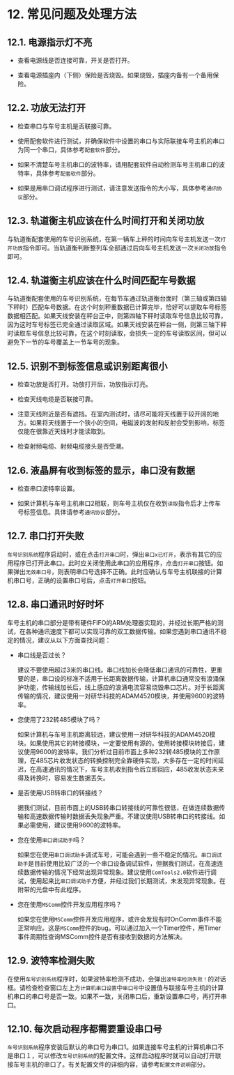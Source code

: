 # 12. 常见问题及处理方法

## 12.1. 电源指示灯不亮

- 查看电源线是否连接可靠，开关是否打开。

- 查看电源插座内（下侧）保险是否烧毁。如果烧毁，插座内备有一个备用保险。

## 12.2. 功放无法打开

- 检查串口与车号主机是否联接可靠。

- 使用配套软件进行测试，并确保软件中设置的串口与实际联接车号主机的串口为同一个串口，具体参考`配套软件`部分。

- 如果不清楚车号主机串口的波特率，请用配套软件自动检测车号主机串口的波特率，具体参考`配套软件`部分。

- 如果是用串口调试程序进行测试，请注意发送指令的大小写，具体参考`通讯协议`部分。

## 12.3. 轨道衡主机应该在什么时间打开和关闭功放

与轨道衡配套使用的车号识别系统，在第一辆车上秤的时间向车号主机发送一次`打开功放`指令即可。当轨道衡判断整列车全部通过后向车号主机发送一次`关闭功放`指令即可。

## 12.4. 轨道衡主机应该在什么时间匹配车号数据

与轨道衡配套使用的车号识别系统，在每节车通过轨道衡台面时（第三轴或第四轴下秤时）匹配车号数据。在这个时刻秤重数据已计算完毕，恰好可以提取车号标签数据相匹配。如果天线安装在秤台正中，则第四轴下秤时读取车号信息比较可靠，因为这时车号标签已完全通过读取区域。如果天线安装在秤台一侧，则第三轴下秤时读取车号信息比较可靠，在这个时刻读取，会损失一定的车号读取区间，但可以避免下一节的车号覆盖上一节车号的现象。

## 12.5. 识别不到标签信息或识别距离很小

- 检查功放是否打开。功放打开后，功放指示灯亮。

- 检查天线电缆是否联接可靠。

- 注意天线附近是否有遮挡。在室内测试时，请尽可能将天线置于较开阔的地方。如果将天线置于一个狭小的空间，电磁波的发射和反射会受到影响，标签仅能在很靠近天线时才能读取到。

- 检查射频电缆、射频电缆接头是否受潮。

## 12.6.  液晶屏有收到标签的显示，串口没有数据

- 检查串口波特率设置。

- 如果计算机与车号主机串口2相联，则车号主机仅在收到`读取`指令后才上传车号标签信息。具体请参考`通讯协议`部分。

## 12.7. 串口打开失败

`车号识别系统`程序启动时，或在点击`打开串口`时，弹出`串口x已打开`，表示有其它的应用程序已打开此串口。此时应关闭使用此串口的应用程序，点击`打开串口`按钮。如果弹出`无效串口号`，则表明串口号选择不正确。此时应确认与车号主机联接的计算机串口号，正确的设置串口号后，点击`打开串口`按钮。

## 12.8. 串口通讯时好时坏

车号主机的串口部分是带有硬件FIFO的ARM处理器实现的，并经过长期严格的测试，在各种通讯速度下都可以实现可靠的双工数据传输。如果您遇到串口通讯不稳定的情况，建议从以下方面查找问题：

- 串口线是否过长？

  建议不要使用超过3米的串口线。串口线加长会降低串口通讯的可靠性，更重要的是，串口设的标准不适用于长距离数据传输，计算机串口通常没有浪涌保护功能，传输线加长后，线上感应的浪涌电流容易烧毁串口芯片。对于长距离传输的情况，建议使用一对研华科技的ADAM4520模块，并使用9600的波特率。

- 您使用了232转485模块了吗？

  如果计算机与车号主机距离较远，建议使用一对研华科技的ADAM4520模块。如果使用其它的转接模块，一定要使用有源的。使用转接模块转接后，建议使用9600的波特率。我们分析过目前市面上多种232转485模块的工作原理，在485芯片收发状态的转换控制完全靠硬件实现，大多存在一定的时间延迟，在高速通讯的情况下，车号主机收到指令后立即回应，485收发状态未来得及转换时，容易发生数据丢失。

- 是否使用USB转串口的转接线？

  据我们测试，目前市面上的USB转串口转接线的可靠性很低，在做连续数据传输和高速数据传输时数据丢失现象严重。不建议使用USB转串口的转接线。如果必需使用，建议使用9600的波特率。

- 您在使用`串口调试助手`吗？

  如果您在使用`串口调试助手`调试车号，可能会遇到一些不稳定的情况。`串口调试助手`是目前使用比较广泛的一个串口设备调试软件，但据我们测试，在高速连续数据传输的情况下经常出现异常现象。建议使用`ComTools2.0`软件进行调试，使用起来比`串口调试助手`方便，并经过我们长期测试，未发现异常现象。在附带的光盘中有此程序。

- 您在使用`MSComm`控件开发应用程序吗？

  如果您在使用`MSComm`控件开发应用程序，或许会发现有时OnComm事件不能正常响应。这是`MSComm`控件的bug。可以通过加入一个Timer控件，用Timer事件周期性查询MSComm控件是否有接收到数据的方法解决。

## 12.9. 波特率检测失败

在使用`车号识别系统`程序时，如果波特率检测不成功，会弹出`波特率检测失败！`的对话框。请检查检查窗口左上方`计算机串口设置`中`串口号`中设置值与联接车号主机的计算机串口的串口号是否一致。如果不一致，关闭串口后，重新设置串口号，再打开串口。

## 12.10. 每次启动程序都需要重设串口号

`车号识别系统`程序安装后默认的串口号为串口1。如果连接车号主机的计算机串口不是串口１，可以修改`车号识别系统`的配置文件。这样启动程序时就可以自动打开联接车号主机的串口了。有关配置文件的详细内容，请参考`配置文件说明`部分。